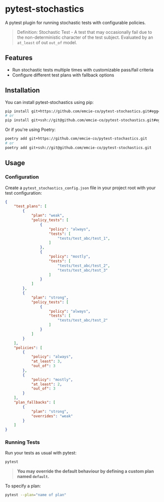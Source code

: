 # pytest-stochastics

A pytest plugin for running stochastic tests with configurable policies.

> Definition: Stochastic Test - A test that may occasionally fail due to the non-deterministic character of the test subject. Evaluated by an `at_least` of out `out_of` model.

## Features

- Run stochastic tests multiple times with customizable pass/fail criteria
- Configure different test plans with fallback options

## Installation

You can install pytest-stochastics using pip:

```bash
pip install git+https://github.com/emcie-co/pytest-stochastics.git#egg=pytest_stochastics
# or
pip install git+ssh://git@github.com/emcie-co/pytest-stochastics.git#egg=pytest_stochastics
```

Or if you're using Poetry:

```bash
poetry add git+https://github.com/emcie-co/pytest-stochastics.git
# or
poetry add git+ssh://git@github.com/emcie-co/pytest-stochastics.git
```

## Usage

### Configuration

Create a `pytest_stochastics_config.json` file in your project root with your test configuration:

```json
{
    "test_plans": [
        {
            "plan": "weak",
            "policy_tests": [
                {
                    "policy": "always",
                    "tests": [
                        "tests/test_abc/test_1", 
                    ]
                },
                {
                    "policy": "mostly",
                    "tests": [
                        "tests/test_abc/test_2",
                        "tests/test_abc/test_3"
                    ]
                }
            ]
        },
        {
            "plan": "strong",
            "policy_tests": [
                {
                    "policy": "always",
                    "tests": [
                        "tests/test_abc/test_2"
                    ]
                }
            ]
        }
    ],
    "policies": [
        {
            "policy": "always",
            "at_least": 3,
            "out_of": 3
        },
        {
            "policy": "mostly",
            "at_least": 2,
            "out_of": 3
        }
    ],
    "plan_fallbacks": [
        {
            "plan": "strong",
            "overrides": "weak"
        }
    ]
}
```

### Running Tests

Run your tests as usual with pytest:

```bash
pytest
```
> **You may override the default behaviour by defining a custom plan named `default`.**

To specify a plan:

```bash
pytest --plan="name of plan"
```
